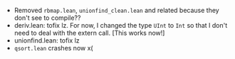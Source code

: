 - Removed `rbmap.lean`, `unionfind_clean.lean` and related because they don't see to compile??
- deriv.lean: tofix lz. For now, I changed the type `UInt` to `Int` so that I don't need to deal with the extern call. [This works now!]
- unionfind.lean: tofix lz
- `qsort.lean` crashes now x(

